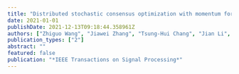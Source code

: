 ```yaml
---
title: "Distributed stochastic consensus optimization with momentum for nonconvex nonsmooth problems"
date: 2021-01-01
publishDate: 2021-12-13T09:18:44.358961Z
authors: ["Zhiguo Wang", "Jiawei Zhang", "Tsung-Hui Chang", "Jian Li", "Zhi-Quan Luo"]
publication_types: ["2"]
abstract: ""
featured: false
publication: "*IEEE Transactions on Signal Processing*"
---
```


